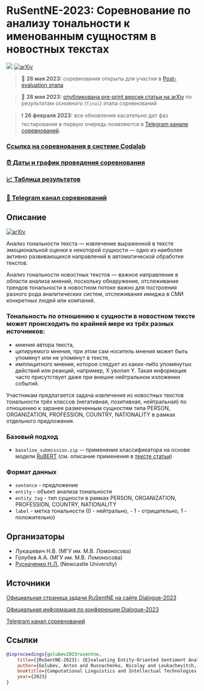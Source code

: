 # RuSentNE-2023: Соревнование по анализу тональности к именованным сущностям в новостных текстах
[![](https://img.shields.io/badge/telegram-blue?logo=telegram)](https://t.me/rusentne2023)
[![arXiv](https://img.shields.io/badge/arXiv-2305.17679-b31b1b.svg)](https://arxiv.org/abs/2305.17679)


> :bell: **28 мая 2023:** соревнования открыты для участия в [Post-evaluation этапа](https://codalab.lisn.upsaclay.fr/competitions/9538#results)

> :book: **28 мая 2023:** [опубликована pre-print версия статьи на arXiv](https://arxiv.org/pdf/2305.17679.pdf) по результатам основного (`final`) этапа соревнований

> :exclamation: **26 февраля 2023:** все обновления касательно дат фаз тестирования в первую очередь появляются в [Telegram канале соревнований](https://t.me/rusentne2023).

### [Ссылка на соревнования в системе Codalab](https://codalab.lisn.upsaclay.fr/competitions/9538)
### [:alarm_clock: Даты и график проведения соревнования](https://codalab.lisn.upsaclay.fr/competitions/9538#learn_the_details-terms_and_conditions)
### [:chart_with_upwards_trend:  Таблица результатов](https://codalab.lisn.upsaclay.fr/competitions/9538#results)
### [:newspaper: Telegram канал соревнований](https://t.me/rusentne2023)

## Описание
[![arXiv](https://img.shields.io/badge/arXiv-2305.17679-b31b1b.svg)](https://arxiv.org/abs/2305.17679)

Анализ тональности текста — извлечение выраженной в тексте эмоциональной оценки к некоторой сущности — одно из наиболее активно развивающихся направлений в автоматической обработке текстов. 

Анализ тональности новостных текстов — важное направление в области анализа мнений, поскольку обнаружение, отслеживание трендов тональности в новостном потоке важно для построения разного рода аналитических систем, отслеживания имиджа в СМИ конкретных людей или компаний. 

### Тональность по отношению к сущности в новостном тексте может происходить по крайней мере из трёх разных источников:
* мнения автора текста,
* цитируемого мнения, при этом сам носитель мнения может быть упомянут или не упомянут в тексте,
* имплицитного мнения, которое следует из каких-либо упомянутых действий или реакций, например, X уволил Y. Такая информация часто присутствует даже при внешне нейтральном изложении событий.
    
Участникам предлагается задача извлечения из новостных текстов тональности трёх классов (негативная, позитивная, нейтральная) по отношению к заранее размеченным сущностям типа PERSON, ORGANIZATION, PROFESSION, COUNTRY, NATIONALITY в рамках отдельного предложения.

### Базовый подход
* `baseline_submission.zip` -- применение классификатора на основе модели [RuBERT](https://huggingface.co/DeepPavlov/rubert-base-cased) (см. описание применения в [тексте статьи](https://www.dialog-21.ru/media/5896/golubevaplusetal118.pdf))

### Формат данных
* `sentence` - предложение
* `entity` - объект анализа тональности
* `entity_tag` - тип сущности в рамках PERSON, ORGANIZATION, PROFESSION, COUNTRY, NATIONALITY
* `label` - метка тональности (0 - нейтрально, - 1 - отрицательно, 1 - положительно)

## Организаторы
* Лукашевич Н.В. (МГУ им. М.В. Ломоносова)
* Голубев А.А. (МГУ им. М.В. Ломоносова)
* [Русначенко Н.Л.](https://nicolay-r.github.io/) (Newcastle University)

## Источники

[Официальная страница задачи RuSentNE на сайте Dialogue-2023](https://www.dialog-21.ru/evaluation/2023/rusentne/)

[Официальная информация по конференции Dialogue-2023](https://www.dialog-21.ru/information2023/)

[Telegram канал соревнований](https://t.me/rusentne2023)

## Ссылки

```bibtex
@inproceedings{golubev2023rusentne,
    title={{RuSentNE-2023}: {E}valuating Entity-Oriented Sentiment Analysis on Russian News Texts},
    author={Golubev, Anton and Rusnachenko, Nicolay and Loukachevitch, Natalia},
    booktitle={Computational Linguistics and Intellectual Technologies: papers from the Annual conference ``Dialogue'' (arxiv:2305.17679},
    year={2023}
}
```
